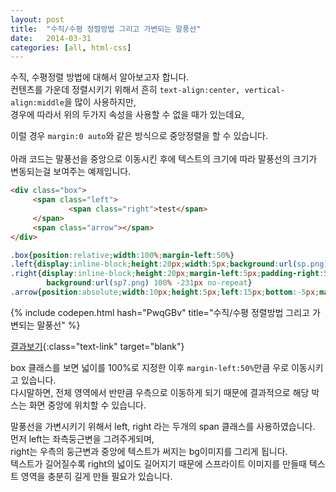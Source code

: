 ```yaml
---
layout: post
title:  "수직/수평 정렬방법 그리고 가변되는 말풍선"
date:   2014-03-31
categories: [all, html-css]
---
```


수직, 수평정렬 방법에 대해서 알아보고자 합니다.<br>
컨텐츠를 가운데 정렬시키기 위해서 흔히 ```text-align:center, vertical-align:middle```을 많이 사용하지만,<br>
경우에 따라서 위의 두가지 속성을 사용할 수 없을 때가 있는데요,<br>

이럴 경우 ```margin:0 auto```와 같은 방식으로 중앙정렬을 할 수 있습니다.<br><br>
아래 코드는 말풍선을 중앙으로 이동시킨 후에 텍스트의 크기에 따라 말풍선의 크기가 변동되는걸 보여주는 예제입니다.<br>

```html
<div class="box">
     <span class="left">
             <span class="right">test</span>
     </span>
     <span class="arrow"></span>
</div>
```

```css
.box{position:relative;width:100%;margin-left:50%}
.left{display:inline-block;height:20px;width:5px;background:url(sp.png) -892px -231px no-repeat}
.right{display:inline-block;height:20px;margin-left:5px;padding-right:5px;
        background:url(sp7.png) 100% -231px no-repeat}
.arrow{position:absolute;width:10px;height:5px;left:15px;bottom:-5px;margin-right:-5px;background:blue}
```

{% include codepen.html hash="PwqGBv" title="수직/수평 정렬방법 그리고 가변되는 말풍선" %}

[결과보기](http://codepen.io/anon/pen/PwqGBv){:class="text-link" target="blank"}
<br>

box 클래스를 보면 넓이를 100%로 지정한 이후 ```margin-left:50%```만큼 우로 이동시키고 있습니다.<br>
다시말하면, 전체 영역에서 반만큼 우측으로 이동하게 되기 때문에 결과적으로 해당 박스는 화면 중앙에 위치할 수 있습니다.<br>

말풍선을 가변시키기 위해서 left, right 라는 두개의 span 클래스를 사용하였습니다.<br>
먼저 left는 좌측둥근변을 그려주게되며,<br>
right는 우측의 둥근변과 중앙에 텍스트가 써지는 bg이미지를 그리게 됩니다.<br>
텍스트가 길어질수록 right의 넓이도 길어지기 때문에 스프라이트 이미지를 만들때 텍스트 영역을 충분히 길게 만들 필요가 있습니다.<br>
